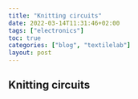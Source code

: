 ```yaml
---
title: "Knitting circuits"
date: 2022-03-14T11:31:46+02:00
tags: ["electronics"]
toc: true
categories: ["blog", "textilelab"]
layout: post
---
```


## Knitting circuits